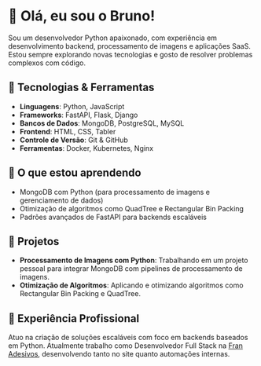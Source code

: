 # 👋 Olá, eu sou o Bruno!

Sou um desenvolvedor Python apaixonado, com experiência em desenvolvimento backend, processamento de imagens e aplicações SaaS. Estou sempre explorando novas tecnologias e gosto de resolver problemas complexos com código.

## 🔧 Tecnologias & Ferramentas
- **Linguagens**: Python, JavaScript
- **Frameworks**: FastAPI, Flask, Django
- **Bancos de Dados**: MongoDB, PostgreSQL, MySQL
- **Frontend**: HTML, CSS, Tabler
- **Controle de Versão**: Git & GitHub
- **Ferramentas**: Docker, Kubernetes, Nginx

## 🌱 O que estou aprendendo
- MongoDB com Python (para processamento de imagens e gerenciamento de dados)
- Otimização de algoritmos como QuadTree e Rectangular Bin Packing
- Padrões avançados de FastAPI para backends escaláveis

## 🚀 Projetos
- **Processamento de Imagens com Python**: Trabalhando em um projeto pessoal para integrar MongoDB com pipelines de processamento de imagens.
- **Otimização de Algoritmos**: Aplicando e otimizando algoritmos como Rectangular Bin Packing e QuadTree.

## 💼 Experiência Profissional
Atuo na criação de soluções escaláveis com foco em backends baseados em Python. Atualmente trabalho como Desenvolvedor Full Stack na [Fran Adesivos]('https://www.franadesivos.com.br'), desenvolvendo tanto no site quanto automações internas.

